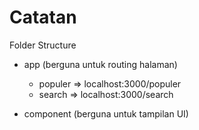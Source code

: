 # Catatan

Folder Structure 
  - app (berguna untuk routing halaman)
    - populer     => localhost:3000/populer
    - search      => localhost:3000/search

  - component (berguna untuk tampilan UI)
